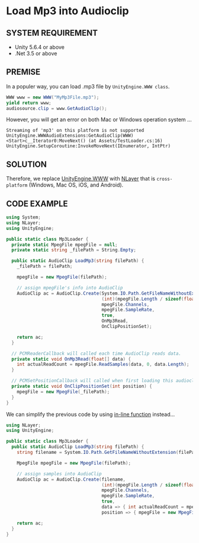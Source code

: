 # Load Mp3 into Audioclip

## SYSTEM REQUIREMENT
 - Unity 5.6.4 or above
 - .Net 3.5 or above

## PREMISE
In a populer way, you can load .mp3 file by `UnityEngine.WWW class`. 
```cs
WWW www = new WWW("MyMp3File.mp3");
yield return www;
audiosource.clip = www.GetAudioClip();
```
However, you will get an error on both Mac or Windows operation system ...
```
Streaming of 'mp3' on this platform is not supported
UnityEngine.WWWAudioExtensions:GetAudioClip(WWW)
<Start>c__Iterator0:MoveNext() (at Assets/TestLoader.cs:16)
UnityEngine.SetupCoroutine:InvokeMoveNext(IEnumerator, IntPtr)
```

## SOLUTION
Therefore, we replace [UnityEngine.WWW](https://docs.unity3d.com/ScriptReference/WWW.html) with [NLayer](https://github.com/naudio/NLayer) that is `cross-platform` (Windows, Mac OS, iOS, and Android).

## CODE EXAMPLE

```cs
using System;
using NLayer;
using UnityEngine;

public static class Mp3Loader {
  private static MpegFile mpegFile = null;
  private static string _filePath = String.Empty;

  public static AudioClip LoadMp3(string filePath) {
    _filePath = filePath;

    mpegFile = new MpegFile(filePath);

    // assign mpegFile's info into AudioClip
    AudioClip ac = AudioClip.Create(System.IO.Path.GetFileNameWithoutExtension(filePath),
                                    (int)(mpegFile.Length / sizeof(float) / mpegFile.Channels),
                                    mpegFile.Channels,
                                    mpegFile.SampleRate,
                                    true,
                                    OnMp3Read,
                                    OnClipPositionSet);

    return ac;
  }

  // PCMReaderCallback will called each time AudioClip reads data.
  private static void OnMp3Read(float[] data) {
    int actualReadCount = mpegFile.ReadSamples(data, 0, data.Length);
  }

  // PCMSetPositionCallback will called when first loading this audioclip
  private static void OnClipPositionSet(int position) {
    mpegFile = new MpegFile(_filePath);
  }
}
```

We can simplify the previous code by using [in-line function](https://stackoverflow.com/questions/4900069/how-to-make-inline-functions-in-c-sharp) instead...
```cs
using NLayer;
using UnityEngine;

public static class Mp3Loader {
  public static AudioClip LoadMp3(string filePath) {
    string filename = System.IO.Path.GetFileNameWithoutExtension(filePath);

    MpegFile mpegFile = new MpegFile(filePath);

    // assign samples into AudioClip
    AudioClip ac = AudioClip.Create(filename,
                                    (int)(mpegFile.Length / sizeof(float) / mpegFile.Channels),
                                    mpegFile.Channels,
                                    mpegFile.SampleRate,
                                    true,
                                    data => { int actualReadCount = mpegFile.ReadSamples(data, 0, data.Length); },
                                    position => { mpegFile = new MpegFile(filePath); });

    return ac;
  }
}
```
